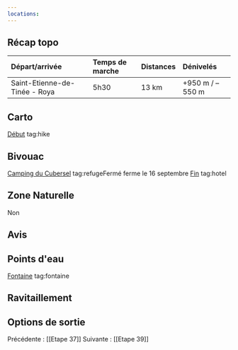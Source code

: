 ```yaml
---
locations: 
---
```

## Récap topo

| Départ/arrivée                | Temps de marche | Distances | Dénivelés       |
| :---------------------------- | :-------------- | :-------- | :-------------- |
| Saint-Etienne-de-Tinée - Roya | 5h30            | 13 km     | +950 m / –550 m |
## Carto  
[Début](geo:44.256905,6.922135) tag:hike
## Bivouac
[Camping du Cubersel](geo:44.227302,6.926879) tag:refugeFermé ferme le 16 septembre
[Fin](geo:44.189308,6.928487) tag:hotel
## Zone Naturelle
Non
## Avis

## Points d'eau
[Fontaine](geo:44.250414,6.93145) tag:fontaine 
## Ravitaillement

## Options de sortie

Précédente : [[Etape 37]]
Suivante : [[Etape 39]]